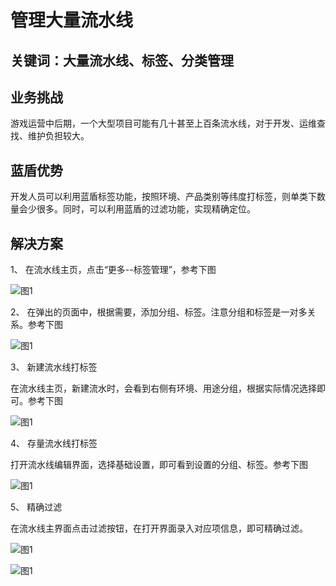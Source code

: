 # 管理大量流水线


## 关键词：大量流水线、标签、分类管理 <a id="&#x51C6;&#x5907;&#x4E8B;&#x9879;"></a>

## 业务挑战 <a id="&#x51C6;&#x5907;&#x4E8B;&#x9879;"></a>

游戏运营中后期，一个大型项目可能有几十甚至上百条流水线，对于开发、运维查找、维护负担较大。

## 蓝盾优势 <a id="&#x51C6;&#x5907;&#x4E8B;&#x9879;"></a>

开发人员可以利用蓝盾标签功能，按照环境、产品类别等纬度打标签，则单类下数量会少很多。同时，可以利用蓝盾的过滤功能，实现精确定位。


## 解决方案 <a id="&#x51C6;&#x5907;&#x4E8B;&#x9879;"></a>

1、 在流水线主页，点击“更多--标签管理”，参考下图

![&#x56FE;1](../../assets/scene-Manage-large-pipelines-a.png)

2、 在弹出的页面中，根据需要，添加分组、标签。注意分组和标签是一对多关系。参考下图

![&#x56FE;1](../../assets/scene-Manage-large-pipelines-b.png)

3、 新建流水线打标签

在流水线主页，新建流水时，会看到右侧有环境、用途分组，根据实际情况选择即可。参考下图

![&#x56FE;1](../../assets/scene-Manage-large-pipelines-c.png)

4、 存量流水线打标签

打开流水线编辑界面，选择基础设置，即可看到设置的分组、标签。参考下图

![&#x56FE;1](../../assets/scene-Manage-large-pipelines-d.png)

5、 精确过滤

在流水线主界面点击过滤按钮，在打开界面录入对应项信息，即可精确过滤。

![&#x56FE;1](../../assets/scene-Manage-large-pipelines-e.png)

![&#x56FE;1](../../assets/scene-Manage-large-pipelines-f.png)